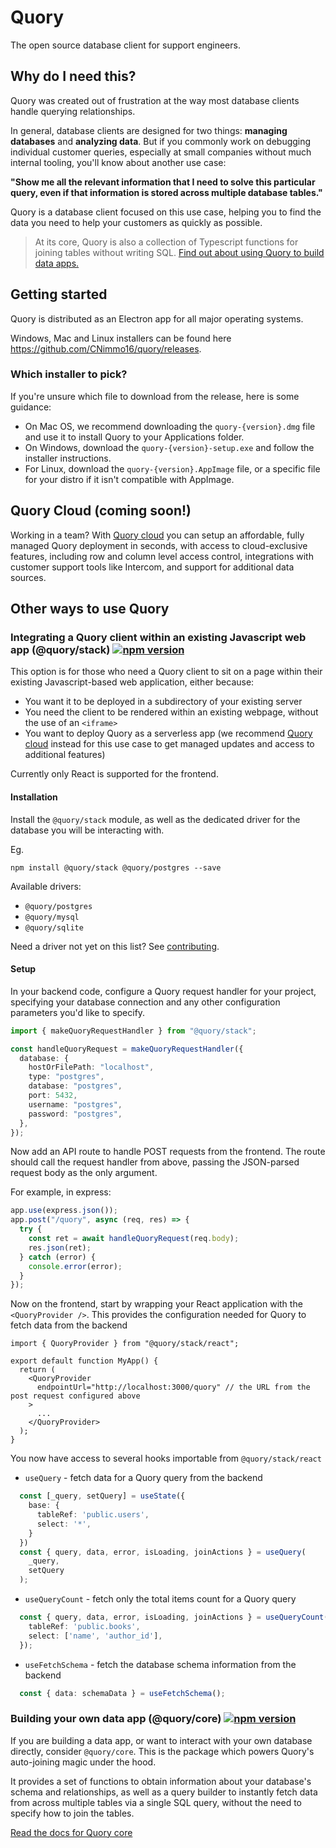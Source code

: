 # Quory

The open source database client for support engineers.

## Why do I need this?

Quory was created out of frustration at the way most database clients handle querying relationships.

In general, database clients are designed for two things: **managing databases** and **analyzing data**. But if you commonly work on debugging individual customer queries, especially at small companies without much internal tooling, you'll know about another use case:

**"Show me all the relevant information that I need to solve this particular query, even if that information is stored across multiple database tables."**

Quory is a database client focused on this use case, helping you to find the data you need to help your customers as quickly as possible.

> At its core, Quory is also a collection of Typescript functions for joining tables without writing SQL. [Find out about using Quory to build data apps.](#building-your-own-data-app-quorycore-npm-version)

## Getting started

Quory is distributed as an Electron app for all major operating systems.

Windows, Mac and Linux installers can be found here https://github.com/CNimmo16/quory/releases.

### Which installer to pick?

If you're unsure which file to download from the release, here is some guidance:

- On Mac OS, we recommend downloading the `quory-{version}.dmg` file and use it to install Quory to your Applications folder.
- On Windows, download the `quory-{version}-setup.exe` and follow the installer instructions.
- For Linux, download the `quory-{version}.AppImage` file, or a specific file for your distro if it isn't compatible with AppImage.

## Quory Cloud (coming soon!)

Working in a team? With [Quory cloud](TODO) you can setup an affordable, fully managed Quory deployment in seconds, with access to cloud-exclusive features, including row and column level access control, integrations with customer support tools like Intercom, and support for additional data sources.

## Other ways to use Quory

### Integrating a Quory client within an existing Javascript web app (@quory/stack) [![npm version](https://badge.fury.io/js/@quory%2Fstack.svg)](https://badge.fury.io/js/@quory%2Fstack)

This option is for those who need a Quory client to sit on a page within their existing Javascript-based web application, either because:

- You want it to be deployed in a subdirectory of your existing server
- You need the client to be rendered within an existing webpage, without the use of an `<iframe>`
- You want to deploy Quory as a serverless app (we recommend [Quory cloud](TODO) instead for this use case to get managed updates and access to additional features)

Currently only React is supported for the frontend.

#### Installation

Install the `@quory/stack` module, as well as the dedicated driver for the database you will be interacting with.

Eg.

```
npm install @quory/stack @quory/postgres --save
```

Available drivers:

- `@quory/postgres`
- `@quory/mysql`
- `@quory/sqlite`

Need a driver not yet on this list? See [contributing](CONTRIBUTING.md).

#### Setup

In your backend code, configure a Quory request handler for your project, specifying your database connection and any other configuration parameters you'd like to specify.

```ts
import { makeQuoryRequestHandler } from "@quory/stack";

const handleQuoryRequest = makeQuoryRequestHandler({
  database: {
    hostOrFilePath: "localhost",
    type: "postgres",
    database: "postgres",
    port: 5432,
    username: "postgres",
    password: "postgres",
  },
});
```

Now add an API route to handle POST requests from the frontend. The route should call the request handler from above, passing the JSON-parsed request body as the only argument.

For example, in express:

```ts
app.use(express.json());
app.post("/quory", async (req, res) => {
  try {
    const ret = await handleQuoryRequest(req.body);
    res.json(ret);
  } catch (error) {
    console.error(error);
  }
});
```

Now on the frontend, start by wrapping your React application with the `<QuoryProvider />`. This provides the configuration needed for Quory to fetch data from the backend

```tsx
import { QuoryProvider } from "@quory/stack/react";

export default function MyApp() {
  return (
    <QuoryProvider
      endpointUrl="http://localhost:3000/quory" // the URL from the post request configured above
    >
      ...
    </QuoryProvider>
  );
}
```

<!-- TODO: document this better -->

You now have access to several hooks importable from `@quory/stack/react`

- `useQuery` - fetch data for a Quory query from the backend

```ts
  const [_query, setQuery] = useState({
    base: {
      tableRef: 'public.users',
      select: '*',
    }
  })
  const { query, data, error, isLoading, joinActions } = useQuery(
    _query,
    setQuery
  );
```

- `useQueryCount` - fetch only the total items count for a Quory query

```ts
  const { query, data, error, isLoading, joinActions } = useQueryCount({
    tableRef: 'public.books',
    select: ['name', 'author_id'],
  });
```

- `useFetchSchema` - fetch the database schema information from the backend

```ts
  const { data: schemaData } = useFetchSchema();
```

### Building your own data app (@quory/core) [![npm version](https://badge.fury.io/js/@quory%2Fcore.svg)](https://badge.fury.io/js/@quory%2Fcore)

If you are building a data app, or want to interact with your own database directly, consider `@quory/core`. This is the package which powers Quory's auto-joining magic under the hood.

It provides a set of functions to obtain information about your database's schema and relationships, as well as a query builder to instantly fetch data from across multiple tables via a single SQL query, without the need to specify how to join the tables.

[Read the docs for Quory core](/packages/core/README.md)
